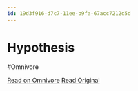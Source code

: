 ```yaml
---
id: 19d3f916-d7c7-11ee-b9fa-67acc7212d5d
---
```


# Hypothesis
#Omnivore

[Read on Omnivore](https://omnivore.app/me/hypothesis-18df9fc0f7a)
[Read Original](https://hypothes.is/a/JCKzMtfFEe6J31dgDLxwRA)

